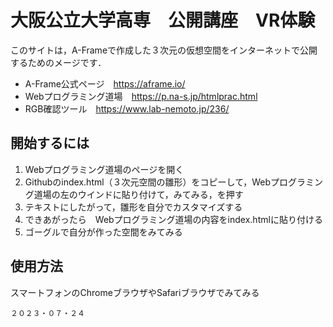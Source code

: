# 大阪公立大学高専　公開講座　VR体験

このサイトは，A-Frameで作成した３次元の仮想空間をインターネットで公開するためのメージです．

- A-Frame公式ページ　https://aframe.io/
- Webプログラミング道場　https://p.na-s.jp/htmlprac.html
- RGB確認ツール　https://www.lab-nemoto.jp/236/

## 開始するには

1. Webプログラミング道場のページを開く
2. Githubのindex.html（３次元空間の雛形）をコピーして，Webプログラミング道場の左のウインドに貼り付けて，みてみる，を押す
3. テキストにしたがって，雛形を自分でカスタマイズする
4. できあがったら　Webプログラミング道場の内容をindex.htmlに貼り付ける
4. ゴーグルで自分が作った空間をみてみる

## 使用方法

スマートフォンのChromeブラウザやSafariブラウザでみてみる

```Date
２０２３・０７・２４
